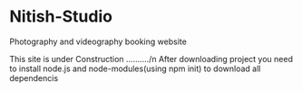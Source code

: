 # Nitish-Studio
Photography and videography booking website

This site is under Construction ........../n
After downloading  project you need to install node.js and node-modules(using npm init) to download all dependencis
